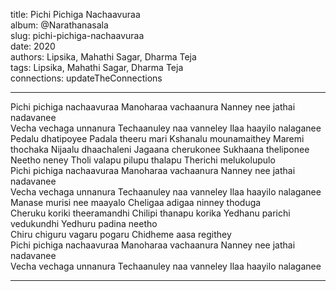 title: Pichi Pichiga Nachaavuraa  
album: @Narathanasala  
slug: pichi-pichiga-nachaavuraa  
date: 2020  
authors: Lipsika, Mahathi Sagar, Dharma Teja  
tags: Lipsika, Mahathi Sagar, Dharma Teja  
connections: updateTheConnections  

------------

Pichi pichiga nachaavuraa Manoharaa vachaanura Nanney nee jathai nadavanee  
Vecha vechaga unnanura Techaanuley naa vanneley Ilaa haayilo nalaganee  
Pedalu dhatipoyee Padala theeru mari Kshanalu mounamaithey Maremi thochaka Nijaalu dhaachaleni Jagaana cherukonee Sukhaana theliponee Neetho neney Tholi valapu pilupu thalapu Therichi melukolupulo  
Pichi pichiga nachaavuraa Manoharaa vachaanura Nanney nee jathai nadavanee  
Vecha vechaga unnanura Techaanuley naa vanneley Ilaa haayilo nalaganee  
Manase murisi nee maayalo Cheligaa adigaa ninney thoduga  
Cheruku koriki theeramandhi Chilipi thanapu korika Yedhanu parichi vedukundhi Yedhuru padina neetho  
Chiru chiguru vagaru pogaru Chidheme aasa regithey  
Pichi pichiga nachaavuraa Manoharaa vachaanura Nanney nee jathai nadavanee  
Vecha vechaga unnanura Techaanuley naa vanneley Ilaa haayilo nalaganee  


------------
